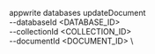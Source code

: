appwrite databases updateDocument \
        --databaseId <DATABASE_ID> \
        --collectionId <COLLECTION_ID> \
        --documentId <DOCUMENT_ID> \


